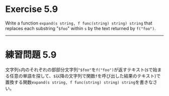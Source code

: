 # Exercise 5.9
Write a function `expand(s string, f func(string) string) string` that replaces each substring "`$foo`" within `s` by the text returned by `f("foo")`.

---
# 練習問題 5.9
文字列`s`内のそれぞれの部部分文字列`"$foo"`を`f("foo")`が返すテキスト(`$`で始まる任意の単語を探して、`$`以降の文字列で関数`f`を呼び出した結果のテキスト)で置換する関数`expand(s string, f func(string) string) string`を書きなさい。
